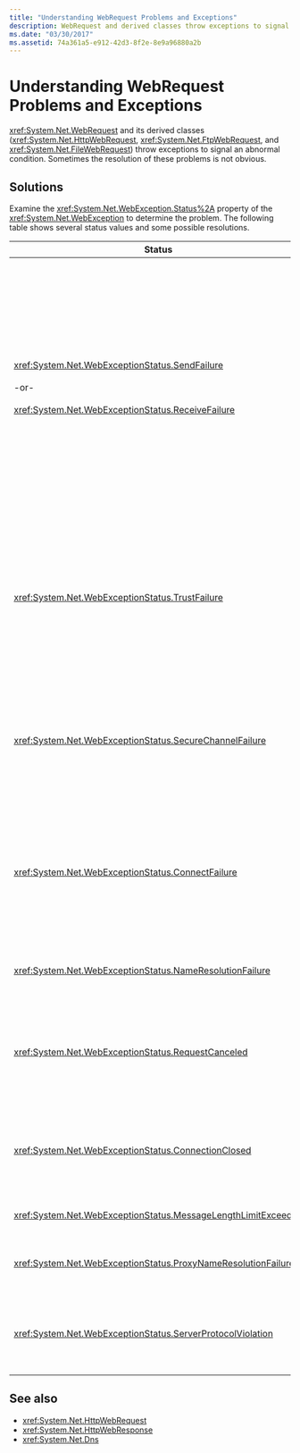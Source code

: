 ```yaml
---
title: "Understanding WebRequest Problems and Exceptions"
description: WebRequest and derived classes throw exceptions to signal abnormal conditions. Use these possible solutions to resolve these conditions in the .NET Framework.
ms.date: "03/30/2017"
ms.assetid: 74a361a5-e912-42d3-8f2e-8e9a96880a2b
---
```

# Understanding WebRequest Problems and Exceptions

<xref:System.Net.WebRequest> and its derived classes (<xref:System.Net.HttpWebRequest>, <xref:System.Net.FtpWebRequest>, and <xref:System.Net.FileWebRequest>) throw exceptions to signal an abnormal condition. Sometimes the resolution of these problems is not obvious.  
  
## Solutions  

 Examine the <xref:System.Net.WebException.Status%2A> property of the <xref:System.Net.WebException> to determine the problem. The following table shows several status values and some possible resolutions.  
  
|Status|Details|Solution|  
|------------|-------------|--------------|  
|<xref:System.Net.WebExceptionStatus.SendFailure><br /><br /> -or-<br /><br /> <xref:System.Net.WebExceptionStatus.ReceiveFailure>|There is a problem with the underlying socket. The connection may have been reset.|Reconnect and resend the request.<br /><br /> Make sure the latest service pack is installed.<br /><br /> Increase the value of the <xref:System.Net.ServicePointManager.MaxServicePointIdleTime%2A?displayProperty=nameWithType> property.<br /><br /> Set <xref:System.Net.HttpWebRequest.KeepAlive%2A?displayProperty=nameWithType> to `false`.<br /><br /> Increase the number of maximum connections with the <xref:System.Net.ServicePointManager.DefaultConnectionLimit%2A> property.<br /><br /> Check the proxy configuration.<br /><br /> If using SSL, make sure the server process has permission to access the Certificate store.<br /><br /> If sending a large amount of data, set <xref:System.Net.HttpWebRequest.AllowWriteStreamBuffering%2A> to `false`.|  
|<xref:System.Net.WebExceptionStatus.TrustFailure>|The server certificate could not be validated.|Try to open the URI using Internet Explorer. Resolve any Security Alerts displayed by IE. If you cannot resolve the security alert, then you can create a certificate policy class that implements <xref:System.Net.ICertificatePolicy> that returns `true`, and pass it to <xref:System.Net.ServicePointManager.CertificatePolicy%2A>.<br /><br /> Refer to <https://support.microsoft.com/?id=823177>.<br /><br /> Make sure that the certificate of the Certificate Authority that signed the server certificate is added to the Trusted Certificate Authority list in Internet Explorer.<br /><br /> Make sure that the host name in the URL matches the common name on the server certificate.|  
|<xref:System.Net.WebExceptionStatus.SecureChannelFailure>|An error occurred in the SSL transaction, or there is a certificate problem.|The .NET Framework version 1.1 only supports SSL version 3.0. If the server is using only TLS version 1.0 or SSL version 2.0, the exception is thrown. Upgrade to .NET Framework version 2.0, and set <xref:System.Net.ServicePointManager.SecurityProtocol%2A> to match the server.<br /><br /> The client certificate was signed by a Certificate Authority (CA) that the server does not trust. Install the CA's certificate on the server. See <https://support.microsoft.com/?id=332077>.<br /><br /> Make sure you have the latest service pack installed.|  
|<xref:System.Net.WebExceptionStatus.ConnectFailure>|The connection failed.|A firewall or proxy is blocking the connection. Modify the firewall or proxy to allow the connection.<br /><br /> Explicitly designate a <xref:System.Net.WebProxy> in the client application by calling the <xref:System.Net.WebProxy> constructor (`WebServiceProxyClass.Proxy = new WebProxy("http://server:80", true)`).<br /><br /> Run Filemon or Regmon to ensure that the worker process identity has the necessary permissions to access WSPWSP.dll, HKLM\System\CurrentControlSet\Services\DnsCache or HKLM\System\CurrentControlSet\Services\WinSock2.|  
|<xref:System.Net.WebExceptionStatus.NameResolutionFailure>|The Domain Name Service could not resolve the host name.|Configure the proxy correctly. See <https://support.microsoft.com/?id=318140>.<br /><br /> Ensure that any installed anti-virus software or firewall is not blocking the connection.|  
|<xref:System.Net.WebExceptionStatus.RequestCanceled>|<xref:System.Net.WebRequest.Abort%2A> was called, or an error occurred.|This problem might be caused by a heavy load on the client or server. Reduce the load.<br /><br /> Increase the <xref:System.Net.ServicePointManager.DefaultConnectionLimit%2A> setting.<br /><br /> See <https://support.microsoft.com/?id=821268> to modify Web service performance settings.|  
|<xref:System.Net.WebExceptionStatus.ConnectionClosed>|The application attempted to write to a socket that has already been closed.|The client or server is overloaded. Reduce the load.<br /><br /> Increase the <xref:System.Net.ServicePointManager.DefaultConnectionLimit%2A> setting.<br /><br /> See <https://support.microsoft.com/?id=821268> to modify Web service performance settings.|  
|<xref:System.Net.WebExceptionStatus.MessageLengthLimitExceeded>|The limit set (<xref:System.Net.HttpWebRequest.MaximumResponseHeadersLength%2A>) on the message length was exceeded.|Increase the value of the <xref:System.Net.HttpWebRequest.MaximumResponseHeadersLength%2A> property.|  
|<xref:System.Net.WebExceptionStatus.ProxyNameResolutionFailure>|The Domain Name Service could not resolve the proxy host name.|Configure the proxy correctly. See <https://support.microsoft.com/?id=318140>.<br /><br /> Force <xref:System.Net.HttpWebRequest> to use no proxy by setting the <xref:System.Net.HttpWebRequest.Proxy%2A> property to `null`.|  
|<xref:System.Net.WebExceptionStatus.ServerProtocolViolation>|The response from the server is not a valid HTTP response. This problem occurs when the .NET Framework detects that the server response does not comply with HTTP 1.1 RFC. This problem may occur when the response contains incorrect headers or incorrect header delimiters.RFC 2616 defines HTTP 1.1 and the valid format for the response from the server. For more information, see [RFC 2616 - Hypertext Transfer Protocol -- HTTP/1.1](https://tools.ietf.org/html/rfc2616) at [Internet Engineering Task Force (IETF)](https://www.ietf.org/) website.|Get a network trace of the transaction and examine the headers in the response.<br /><br /> If your application requires the server response without parsing (this could be a security issue), set `useUnsafeHeaderParsing` to `true` in the configuration file. See [\<httpWebRequest> Element (Network Settings)](../configure-apps/file-schema/network/httpwebrequest-element-network-settings.md).|  
  
## See also

- <xref:System.Net.HttpWebRequest>
- <xref:System.Net.HttpWebResponse>
- <xref:System.Net.Dns>

